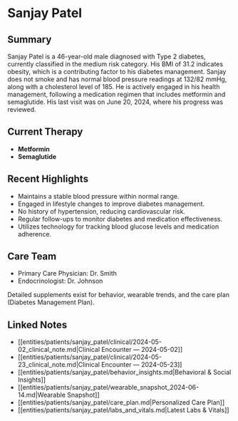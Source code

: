 # Sanjay Patel

## Summary
Sanjay Patel is a 46-year-old male diagnosed with Type 2 diabetes, currently classified in the medium risk category. His BMI of 31.2 indicates obesity, which is a contributing factor to his diabetes management. Sanjay does not smoke and has normal blood pressure readings at 132/82 mmHg, along with a cholesterol level of 185. He is actively engaged in his health management, following a medication regimen that includes metformin and semaglutide. His last visit was on June 20, 2024, where his progress was reviewed.

## Current Therapy
- **Metformin**
- **Semaglutide**

## Recent Highlights
- Maintains a stable blood pressure within normal range.
- Engaged in lifestyle changes to improve diabetes management.
- No history of hypertension, reducing cardiovascular risk.
- Regular follow-ups to monitor diabetes and medication effectiveness.
- Utilizes technology for tracking blood glucose levels and medication adherence.

## Care Team
- Primary Care Physician: Dr. Smith
- Endocrinologist: Dr. Johnson

Detailed supplements exist for behavior, wearable trends, and the care plan (Diabetes Management Plan).

## Linked Notes
- [[entities/patients/sanjay_patel/clinical/2024-05-02_clinical_note.md|Clinical Encounter — 2024-05-02]]
- [[entities/patients/sanjay_patel/clinical/2024-05-23_clinical_note.md|Clinical Encounter — 2024-05-23]]
- [[entities/patients/sanjay_patel/behavior_insights.md|Behavioral & Social Insights]]
- [[entities/patients/sanjay_patel/wearable_snapshot_2024-06-14.md|Wearable Snapshot]]
- [[entities/patients/sanjay_patel/care_plan.md|Personalized Care Plan]]
- [[entities/patients/sanjay_patel/labs_and_vitals.md|Latest Labs & Vitals]]
